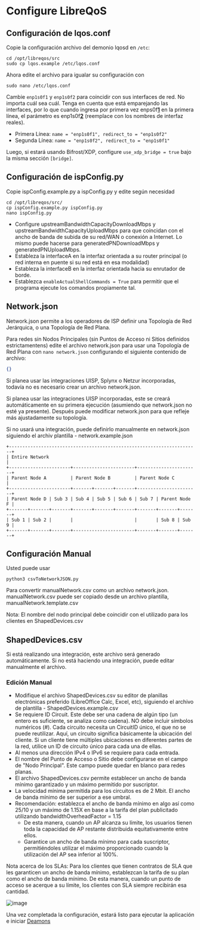 # Configure LibreQoS

## Configuración de lqos.conf

Copie la configuración archivo del demonio lqosd en `/etc`:

```shell
cd /opt/libreqos/src
sudo cp lqos.example /etc/lqos.conf
```

Ahora edite el archivo para igualar su configuración con

```shell
sudo nano /etc/lqos.conf
```

Cambie `enp1s0f1` y `enp1s0f2` para coincidir con sus interfaces de red. No importa cuál sea cuál. Tenga en cuenta que está emparejando las interfaces, por lo que cuando ingresa por primera vez  enps0f<ins>**1**</ins>  en la primera línea, el parámetro es enp1s0f<ins>**2**</ins> (reemplace con los nombres de interfaz reales).

- Primera Línea: `name = "enp1s0f1", redirect_to = "enp1s0f2"`
- Segunda Línea: `name = "enp1s0f2", redirect_to = "enp1s0f1"`

Luego, si estará usando Bifrost/XDP, configure `use_xdp_bridge = true` bajo la misma sección `[bridge]`.

## Configuración de ispConfig.py

Copie ispConfig.example.py a ispConfig.py y edite según necesidad

```shell
cd /opt/libreqos/src/
cp ispConfig.example.py ispConfig.py
nano ispConfig.py
```

- Configure upstreamBandwidthCapacityDownloadMbps y upstreamBandwidthCapacityUploadMbps para que coincidan con el ancho de banda de subida de su red/WAN o conexión a Internet. Lo mismo puede hacerse para generatedPNDownloadMbps y generatedPNUploadMbps.
- Estableza la interfaceA en la interfaz orientada a su router principal (o red interna en puente si su red está en esa modalidad)
- Estableza la interfaceB en la interfaz orientada hacia su enrutador de borde.
- Establezca ```enableActualShellCommands = True```  para permitir que el programa ejecute los comandos propiamente tal.

## Network.json

Network.json permite a los operadores de ISP definir una Topología de Red Jerárquica, o una Topología de Red Plana.

Para redes sin Nodos Principales (sin Puntos de Acceso ni Sitios definidos estrictamentens) edite el archivo network.json para usar una Topología de Red Plana con
```nano network.json```
configurando el siguiente contenido de archivo:

```json
{}
```

Si planea usar las integraciones UISP, Splynx o Netzur incorporadas, todavía no es necesario crear un archivo network.json.

Si planea usar las integraciones UISP incorporadas, este se creará automáticamente en su primera ejecución (asumiendo que  network.json no esté ya presente). Después puede modificar network.json para que refleje más ajustadamente su topología.

Si no usará una integración, puede definirlo manualmente en  network.json siguiendo el archiv plantilla - network.example.json

```text
+-----------------------------------------------------------------------+
| Entire Network                                                        |
+-----------------------+-----------------------+-----------------------+
| Parent Node A         | Parent Node B         | Parent Node C         |
+-----------------------+-------+-------+-------+-----------------------+
| Parent Node D | Sub 3 | Sub 4 | Sub 5 | Sub 6 | Sub 7 | Parent Node F |
+-------+-------+-------+-------+-------+-------+-------+-------+-------+
| Sub 1 | Sub 2 |       |                       |       | Sub 8 | Sub 9 |
+-------+-------+-------+-----------------------+-------+-------+-------+
```

## Configuración Manual

Usted puede usar

```shell
python3 csvToNetworkJSON.py
```

Para convertir manualNetwork.csv como un archivo network.json.
manualNetwork.csv puede ser copiado desde un archivo plantilla, manualNetwork.template.csv

Nota: El nombre del nodo principal debe coincidir con el utilizado para los clientes en ShapedDevices.csv

## ShapedDevices.csv

Si está realizando una integración, este archivo será generado automáticamente. Si no está haciendo una integración, puede editar manualmente el archivo.

### Edición Manual

- Modifique el archivo ShapedDevices.csv su editor de planillas electrónicas preferido (LibreOffice Calc, Excel, etc), siguiendo el archivo de plantilla - ShapedDevices.example.csv
- Se requiere ID Circuit. Este debe ser una cadena de algún tipo (un entero es suficiente, se analiza como cadena). NO debe incluir símbolos numéricos (#). Cada circuito necesita un CircuitID único, el que no se puede reutilizar. Aquí, un circuito significa básicamente la ubicación del cliente. Si un cliente tiene múltiples ubicaciones en diferentes partes de la red, utilice un ID de circuito único para cada una de ellas.
- Al menos una dirección IPv4 o IPv6 se requiere para cada entrada.
- El nombre del Punto de Acceso o Sitio debe configurarse en el campo de "Nodo Principal". Este campo puede quedar en blanco para redes planas.
- El archivo ShapedDevices.csv permite establecer un ancho de banda mínimo garantizado y un máximo permitido por suscriptor.
- La velocidad mínima permitida para los circuitos es de 2 Mbit. El ancho de banda mínimo de ser superior a ese umbral.
- Recomendación: establezca el ancho de banda mínimo en algo así como 25/10 y un máximo de 1.15X en base a la tarifa del plan publicitado utilizando  bandwidthOverheadFactor = 1.15
  - De esta manera, cuando un AP alcanza su límite, los usuarios tienen toda la capacidad de AP restante distribuida equitativamente entre ellos.
  - Garantice un ancho de banda mínimo para cada suscriptor, permitiéndoles utilizar el máximo proporcionado cuando la utilización del AP sea inferior al 100%.

Nota acerca de los SLAs: Para los clientes que tienen contratos de  SLA que les garanticen un ancho de banda mínimo, establezcan la tarifa de su plan como el ancho de banda mínimo. De esta manera, cuando un punto de acceso se acerque a su límite, los clientes con SLA siempre recibirán esa cantidad.

![image](https://user-images.githubusercontent.com/22501920/200134960-28709d0f-48fe-4129-b4fd-70b204cade2c.png)

Una vez completada la configuración, estará listo para ejecutar la aplicación e iniciar  [Deamons](./services-and-run.md)
